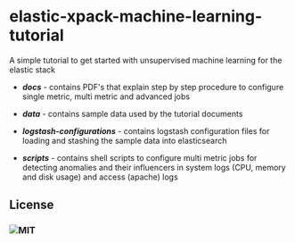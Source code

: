 # elastic-xpack-machine-learning-tutorial

A simple tutorial to get started with unsupervised machine learning for the elastic stack

* *<b>docs</b>* - contains PDF's that explain step by step procedure to configure single metric, multi metric and advanced jobs

* *<b>data</b>* - contains sample data used by the tutorial documents

* *<b>logstash-configurations</b>* - contains logstash configuration files for loading and stashing the sample data into elasticsearch

* *<b>scripts</b>* - contains shell scripts to configure multi metric jobs for detecting anomalies and their influencers in system logs (CPU, memory and disk usage) and access (apache) logs

## License

### ![MIT](https://github.com/manankalra/elastic-xpack-machine-learning-tutorial/blob/master/LICENSE)


